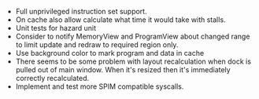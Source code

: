 * Full unprivileged instruction set support.
* On cache also allow calculate what time it would take with stalls.
* Unit tests for hazard unit
* Consider to notify MemoryView and ProgramView about changed range
  to limit update and redraw to required region only.
* Use background color to mark program and data in cache
* There seems to be some problem with layout recalculation when dock is
  pulled out of main window. When it's resized then it's immediately
  correctly recalculated.
* Implement and test more SPIM compatible syscalls.
